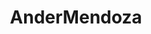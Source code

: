 ---
title: AnderMendoza
github: https://github.com/AnderMendoza
mode: dark
transition: 3s
archetype:
- Little Bit of Everything
- Editor’s Choice
---